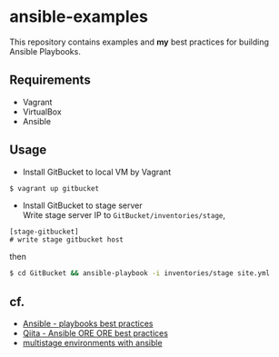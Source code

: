 ansible-examples
================
This repository contains examples and **my** best practices for building Ansible Playbooks.

## Requirements

- Vagrant
- VirtualBox
- Ansible

## Usage

- Install GitBucket to local VM by Vagrant  
```bash
$ vagrant up gitbucket
```

- Install GitBucket to stage server  
Write stage server IP to `GitBucket/inventories/stage`,  
```
[stage-gitbucket]
# write stage gitbucket host
```
then  
```bash
$ cd GitBucket && ansible-playbook -i inventories/stage site.yml
```

## cf.

- [Ansible - playbooks best practices](http://docs.ansible.com/playbooks_best_practices.html)
- [Qiita - Ansible ORE ORE best practices](http://qiita.com/yteraoka/items/5ed2bddefff32e1b9faf)
- [multistage environments with ansible](http://rosstuck.com/multistage-environments-with-ansible/)

